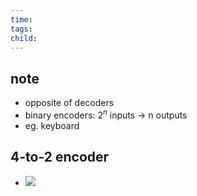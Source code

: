 ```yaml
---
time: 
tags: 
child:
---
```

## note
- opposite of decoders
- binary encoders: $2^n$ inputs -> n outputs
- eg. keyboard

## 4-to-2 encoder
- ![](https://i.imgur.com/g1mkIJd.png)
